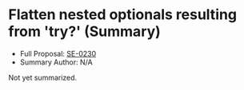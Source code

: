 # Flatten nested optionals resulting from 'try?' (Summary)

* Full Proposal: [SE-0230](https://github.com/apple/swift-evolution/blob/main/proposals/0230-flatten-optional-try.md)
* Summary Author: N/A

Not yet summarized.
